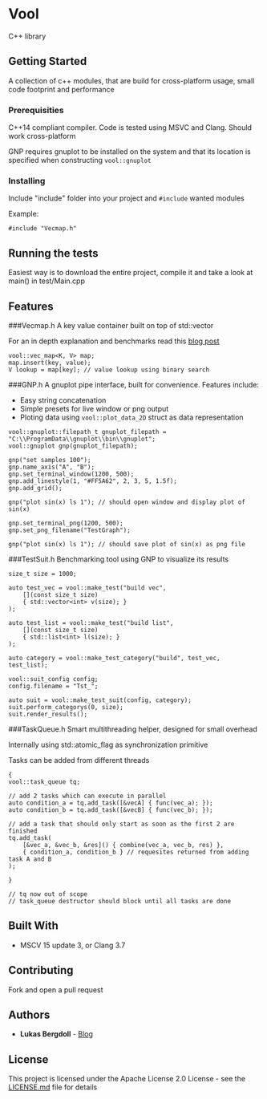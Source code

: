 # Vool

C++ library

## Getting Started

A collection of c++ modules, that are build for cross-platform usage, small code footprint and performance

### Prerequisities

C++14 compliant compiler. Code is tested using MSVC and Clang. Should work cross-platform

GNP requires gnuplot to be installed on the system and that its location is specified when constructing `vool::gnuplot`

### Installing

Include "include" folder into your project and `#include` wanted modules

Example:

```
#include "Vecmap.h"
```

## Running the tests

Easiest way is to download the entire project, compile it and take a look at main() in test/Main.cpp

## Features

###Vecmap.h
A key value container built on top of std::vector

For an in depth explanation and benchmarks read this [blog post](http://www.lukas-bergdoll.net/blog/2016/1/31/big-o-pitfalls)

```
vool::vec_map<K, V> map;
map.insert(key, value);
V lookup = map[key]; // value lookup using binary search
```

###GNP.h
A gnuplot pipe interface, built for convenience. Features include:
* Easy string concatenation
* Simple presets for live window or png output
* Ploting data using `vool::plot_data_2D` struct as data representation

```
vool::gnuplot::filepath_t gnuplot_filepath = "C:\\ProgramData\\gnuplot\\bin\\gnuplot";
vool::gnuplot gnp(gnuplot_filepath);

gnp("set samples 100");
gnp.name_axis("A", "B");
gnp.set_terminal_window(1200, 500);
gnp.add_linestyle(1, "#FF5A62", 2, 3, 5, 1.5f);
gnp.add_grid();

gnp("plot sin(x) ls 1"); // should open window and display plot of sin(x)

gnp.set_terminal_png(1200, 500);
gnp.set_png_filename("TestGraph");

gnp("plot sin(x) ls 1"); // should save plot of sin(x) as png file
```

###TestSuit.h
Benchmarking tool using GNP to visualize its results

```
size_t size = 1000;

auto test_vec = vool::make_test("build vec",
    [](const size_t size)
    { std::vector<int> v(size); }
);

auto test_list = vool::make_test("build list",
    [](const size_t size)
    { std::list<int> l(size); }
);

auto category = vool::make_test_category("build", test_vec, test_list);

vool::suit_config config;
config.filename = "Tst_";

auto suit = vool::make_test_suit(config, category);
suit.perform_categorys(0, size);
suit.render_results();
```

###TaskQueue.h
Smart multithreading helper, designed for small overhead

Internally using std::atomic_flag as synchronization primitive

Tasks can be added from different threads

```
{
vool::task_queue tq;

// add 2 tasks which can execute in parallel
auto condition_a = tq.add_task([&vecA] { func(vec_a); });
auto condition_b = tq.add_task([&vecB] { func(vec_b); });

// add a task that should only start as soon as the first 2 are finished
tq.add_task(
	[&vec_a, &vec_b, &res]() { combine(vec_a, vec_b, res) },
	{ condition_a, condition_b } // requesites returned from adding task A and B
);

}

// tq now out of scope
// task_queue destructor should block until all tasks are done
```

## Built With

* MSCV 15 update 3, or Clang 3.7

## Contributing

Fork and open a pull request

## Authors

* **Lukas Bergdoll** - [Blog](http://www.lukas-bergdoll.net/blog)

## License

This project is licensed under the Apache License 2.0 License - see the [LICENSE.md](LICENSE.md) file for details
